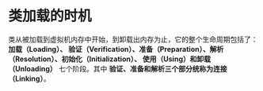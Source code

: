 类加载的时机
========================================================================
类从被加载到虚拟机内存中开始，到卸载出内存为止，它的整个生命周期包括了：**加载（Loading）、
验证（Verification）、准备（Preparation）、解析（Resolution）、初始化（Initialization）、
使用（Using）和卸载（Unloading）** 七个阶段。其中 **验证、准备和解析三个部分统称为连接（Linking）**。
